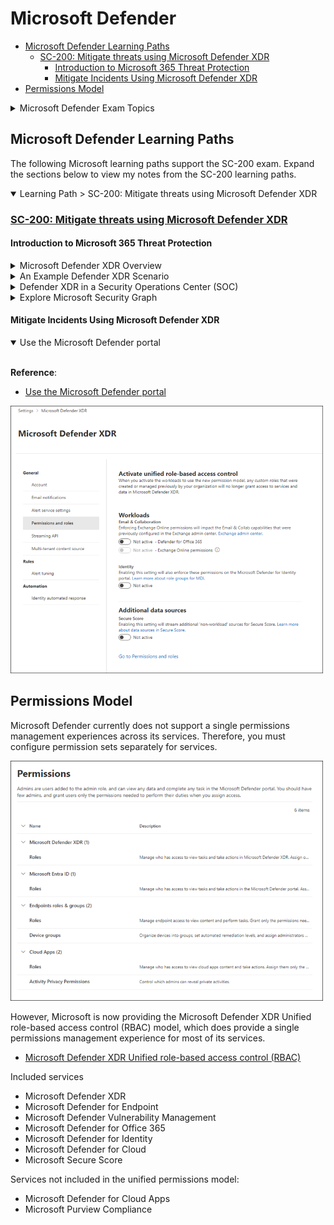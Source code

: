 # Microsoft Defender

- [Microsoft Defender Learning Paths](#microsoft-defender-learning-paths)
  - [SC-200: Mitigate threats using Microsoft Defender XDR](#sc-200-mitigate-threats-using-microsoft-defender-xdr)
    - [Introduction to Microsoft 365 Threat Protection](#introduction-to-microsoft-365-threat-protection)
    - [Mitigate Incidents Using Microsoft Defender XDR](#mitigate-incidents-using-microsoft-defender-xdr)
- [Permissions Model](#permissions-model)


<details><summary>Microsoft Defender Exam Topics</summary>
<br>

<img src='img/20231259-035927.png' width=700px>

</details>

## Microsoft Defender Learning Paths

The following Microsoft learning paths support the SC-200 exam. Expand the sections below to view my notes from the SC-200 learning paths.

<details open><summary>Learning Path > SC-200: Mitigate threats using Microsoft Defender XDR</summary>

### [SC-200: Mitigate threats using Microsoft Defender XDR](https://learn.microsoft.com/en-us/training/paths/sc-200-mitigate-threats-using-microsoft-365-defender/)

#### Introduction to Microsoft 365 Threat Protection

<details><summary>Microsoft Defender XDR Overview</summary>
<br>

**References**:
- [Microsoft Defender XDR](https://learn.microsoft.com/en-us/microsoft-365/security/defender/microsoft-365-defender?view=o365-worldwide)

Microsoft Defender XDR is an integrated threat protection suite that combines
signals from endpoints, identities, email, and applications. The following graphic, taken from the [Microsoft Cybersecurity Reference
Architectures](https://learn.microsoft.com/en-us/security/cybersecurity-reference-architecture/mcra),
shows the relationship between Microsoft Defender technologies and Microsoft
Defender XDR.

<img src='img/20231206-040604.png' width=700px>

</details>

<details>
  <summary>An Example Defender XDR Scenario</summary>
<br>

**References**:
- [Explore Extended Detection & Response (XDR) response use cases](https://learn.microsoft.com/en-us/training/modules/introduction-microsoft-365-threat-protection/2-explore-extended-detection-response-use-cases)

In the following scenario, a victim unknowingly triggers a malware infection by opening a malicious attachment received via personal email or USB drive, bypassing Microsoft Defender for Office 365 (MDO) protection. However, Microsoft Defender for Endpoints (MDE) detects the attack, alerts the security operations, and triggers a response in Intune and Microsoft Entra ID, leading to the user's access being blocked due to noncompliance with organizational policy.

<img src='img/20231212-041248.png' width=700px>

Microsoft Defender for Endpoint (MDE) informs Intune about device risk, leading Intune to update the device's compliance status in Entra ID, which Conditional Access uses to manage access. Consequently, the user's access to corporate resources is restricted, affecting both new requests and existing sessions, while allowing access to general internet tasks that don't require corporate authentication.

<img src='img/20231224-042415.png' width=700px>

Once infected devices are remediated, Microsoft Defender for Endpoints (MDE) informs Intune to update the device risk status, allowing Microsoft Entra ID Conditional Access to restore access to enterprise resources. Additionally, the threat signals in Microsoft Threat Intelligence are utilized by Microsoft Defender for Office 365 (MDO) and Microsoft Defender for Cloud to detect and address threats across various platforms, including email, office collaboration, and Azure.

</details>

<details><summary>Defender XDR in a Security Operations Center (SOC)</summary>
<br>

**References**:
- [Understand Microsoft Defender XDR in a Security Operations Center (SOC)](https://learn.microsoft.com/en-us/training/modules/introduction-microsoft-365-threat-protection/3-understand-defender-security-operations-center)

The Security Operations Model is structured with multiple distinct functions, each having a specific focus area and requiring close collaboration among themselves and with external teams for effective operation. In smaller organizations, these roles tend to be consolidated into fewer teams or individuals, typically under IT Operations for technical responsibilities. Additionally, some functions, like incident management, may be assigned temporarily to leadership or designated delegates, highlighting the model's flexibility to adapt to different organizational structures.
  
<img src='img/20231251-045113.png' width=700px>

</details>

<details><summary>Explore Microsoft Security Graph</summary>
<br>

**References**:
- [Explore Microsoft Security Graph](https://learn.microsoft.com/en-us/training/modules/introduction-microsoft-365-threat-protection/4-explore-microsoft-security-graph)
- [Microsoft Graph security API overview](https://learn.microsoft.com/en-us/graph/security-concept-overview)

Microsoft Graph provides REST APIs and client libraries to access data on various Microsoft cloud services, including Microsoft 365 core services (like Bookings, Calendar, OneDrive), Enterprise Mobility + Security services (such as Advanced Threat Analytics, Intune), Windows services (like devices, notifications), Dynamics 365 Business Central services, and the Microsoft Graph Security API.

The Microsoft Graph Security API acts as a broker, connecting multiple Microsoft security providers and returning aggregated results in a common schema. Developers use this API to integrate and correlate security alerts, stream alerts to SIEM solutions, automate threat response, and enhance investigations.

The Microsoft Graph Security API has two versions: the stable v1.0 and the Beta version with preview APIs that may change. Both versions support advanced hunting with the runHuntingQuery method using Kusto Query Language (KQL), as demonstrated in the example with Microsoft Defender XDR. The Graph Explorer tool can run these hunting queries. For more details, the Microsoft Graph Security API documentation provides additional information.

You can even embed Kusto Query Language (KQL) queries in Graph calls:

```html
POST https://graph.microsoft.com/v1.0/security/runHuntingQuery

{
    "Query": "DeviceProcessEvents | where InitiatingProcessFileName =~ \"powershell.exe\" | project Timestamp, FileName, InitiatingProcessFileName | order by Timestamp desc | limit 2"
}
```
The following screenshot shows how you can run a hunting query in the Graph Explorer tool.

<img src='img/20231242-034211.png' width=700px>

</details>

#### Mitigate Incidents Using Microsoft Defender XDR

<details open><summary>Use the Microsoft Defender portal</summary>
<br>

**Reference**:
- [Use the Microsoft Defender portal](https://learn.microsoft.com/en-us/training/modules/mitigate-incidents-microsoft-365-defender/2-use-microsoft-security-center-portal)

<img src='img/20231213-041343.png' width=500px>


</details>


</details> <!-- End Parent-->

## Permissions Model

Microsoft Defender currently does not support a single permissions management experiences across its services. Therefore, you must configure permission sets separately for services.

<img src='img/20231220-042025.png' width=500px>

However, Microsoft is now providing the Microsoft Defender XDR Unified role-based access control (RBAC) model, which does provide a single permissions management experience for most of its services.

- [Microsoft Defender XDR Unified role-based access control (RBAC)](https://learn.microsoft.com/en-us/microsoft-365/security/defender/manage-rbac?view=o365-worldwide)

Included services

- Microsoft Defender XDR
- Microsoft Defender for Endpoint
- Microsoft Defender Vulnerability Management
- Microsoft Defender for Office 365
- Microsoft Defender for Identity
- Microsoft Defender for Cloud
- Microsoft Secure Score
  
Services not included in the unified permissions model:

- Microsoft Defender for Cloud Apps
- Microsoft Purview Compliance



